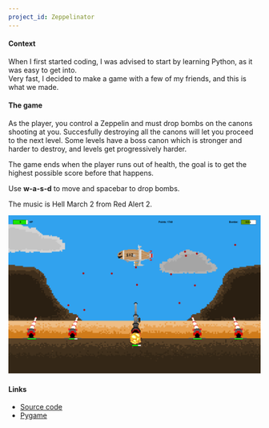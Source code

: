 ```yaml
---
project_id: Zeppelinator
---
```


#### Context

When I first started coding, I was advised to start by learning Python, as it was easy to get into. <br />
Very fast, I decided to make a game with a few of my friends, and this is what we made.
	
#### The game

As the player, you control a Zeppelin and must drop bombs on the canons shooting at you. Succesfully destroying all the canons will let you proceed to the next level. Some levels have a boss canon which is stronger and harder to destroy, and levels get progressively harder.

The game ends when the player runs out of health, the goal is to get the highest possible score before that happens.

Use **w-a-s-d** to move and spacebar to drop bombs.

The music is Hell March 2 from Red Alert 2.

![Zeppelinator](/assets/pictures/Zeppelinator-preview.png)

#### Links

- [Source code](https://gitlab.com/adamsw/zepplinator)
- [Pygame](https://www.pygame.org/docs//)